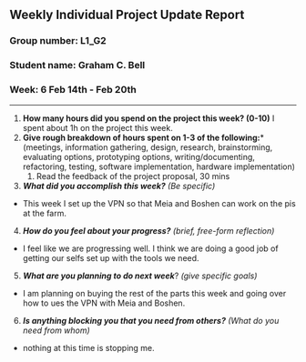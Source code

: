 ## Weekly Individual Project Update Report
### Group number: L1_G2
### Student name: Graham C. Bell
### Week: 6 Feb 14th - Feb 20th
___
1. **How many hours did you spend on the project this week? (0-10)**
I spent about 1h on the project this week.
2. **Give rough breakdown of hours spent on 1-3 of the following:***
   (meetings, information gathering, design, research, brainstorming, evaluating options, prototyping options, writing/documenting, refactoring, testing, software implementation, hardware implementation)
   1. Read the feedback of the project proposal, 30 mins
3. ***What did you accomplish this week?*** _(Be specific)_
  - This week I set up the VPN so that Meia and Boshen can work on the pis at the farm.
4. ***How do you feel about your progress?*** _(brief, free-form reflection)_
  - I feel like we are progressing well. I think we are doing a good job of getting our selfs set up with the tools we need.
5. ***What are you planning to do next week***? _(give specific goals)_
  - I am planning on buying the rest of the parts this week and going over how to ues the VPN with Meia and Boshen.
6. ***Is anything blocking you that you need from others?*** _(What do you need from whom)_
  - nothing at this time is stopping me.
